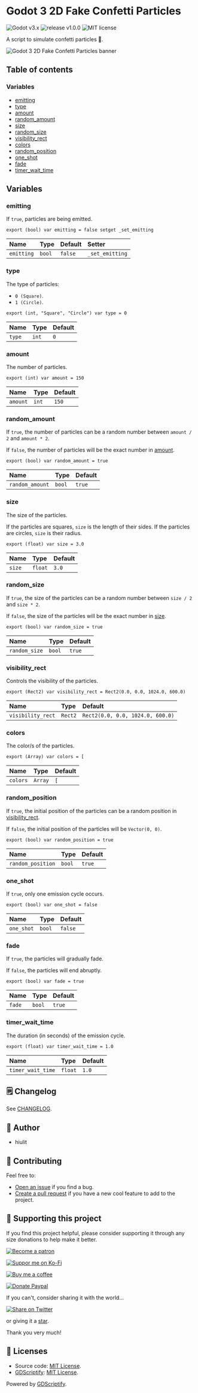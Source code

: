 # Godot 3 2D Fake Confetti Particles

![Godot v3.x](https://img.shields.io/badge/Godot-v3.x-478cbf?logo=godot-engine&logoColor=white&style=flat-square) ![release v1.0.0](https://img.shields.io/badge/release-v1.0.0-478cbf?style=flat-square) ![MIT license](https://img.shields.io/badge/license-MIT-478cbf?style=flat-square)

A script to simulate confetti particles 🎉.

![Godot 3 2D Fake Confetti Particles banner](examples/fake_confetti_particles_example.gif)

## Table of contents

### Variables

- [emitting](#emitting)
- [type](#type)
- [amount](#amount)
- [random_amount](#random_amount)
- [size](#size)
- [random_size](#random_size)
- [visibility_rect](#visibility_rect)
- [colors](#colors)
- [random_position](#random_position)
- [one_shot](#one_shot)
- [fade](#fade)
- [timer_wait_time](#timer_wait_time)

## Variables

### emitting

If `true`, particles are being emitted.

```gdscript
export (bool) var emitting = false setget _set_emitting
```

|Name|Type|Default|Setter|
|:-|:-|:-|:-|
|`emitting`|`bool`|`false`|`_set_emitting`|

### type

The type of particles:
- `0 (Square)`.
- `1 (Circle)`.

```gdscript
export (int, "Square", "Circle") var type = 0
```

|Name|Type|Default|
|:-|:-|:-|
|`type`|`int`|`0`|

### amount

The number of particles.

```gdscript
export (int) var amount = 150
```

|Name|Type|Default|
|:-|:-|:-|
|`amount`|`int`|`150`|

### random_amount

If `true`, the number of particles can be a  random number between `amount / 2` and `amount * 2`.

If `false`, the number of particles will be the exact number in [amount](#amount).

```gdscript
export (bool) var random_amount = true
```

|Name|Type|Default|
|:-|:-|:-|
|`random_amount`|`bool`|`true`|

### size

The size of the particles.

If the particles are squares, `size` is the length of their sides.
If the particles are circles, `size` is their radius.

```gdscript
export (float) var size = 3.0
```

|Name|Type|Default|
|:-|:-|:-|
|`size`|`float`|`3.0`|

### random_size

If `true`, the size of the particles can be a  random number between `size / 2` and `size * 2`.

If `false`, the size of the particles will be the exact number in [size](#size).

```gdscript
export (bool) var random_size = true
```

|Name|Type|Default|
|:-|:-|:-|
|`random_size`|`bool`|`true`|

### visibility_rect

Controls the visibility of the particles.

```gdscript
export (Rect2) var visibility_rect = Rect2(0.0, 0.0, 1024.0, 600.0)
```

|Name|Type|Default|
|:-|:-|:-|
|`visibility_rect`|`Rect2`|`Rect2(0.0, 0.0, 1024.0, 600.0)`|

### colors

The color/s of the particles.

```gdscript
export (Array) var colors = [
```

|Name|Type|Default|
|:-|:-|:-|
|`colors`|`Array`|`[`|

### random_position

If `true`, the initial position of the particles  can be a random position in [visibility_rect](#visibility_rect).

If `false`, the initial position of the particles will be `Vector(0, 0)`.

```gdscript
export (bool) var random_position = true
```

|Name|Type|Default|
|:-|:-|:-|
|`random_position`|`bool`|`true`|

### one_shot

If `true`, only one emission cycle occurs.

```gdscript
export (bool) var one_shot = false
```

|Name|Type|Default|
|:-|:-|:-|
|`one_shot`|`bool`|`false`|

### fade

If `true`, the particles will gradually fade.

If `false`, the particles will end abruptly.

```gdscript
export (bool) var fade = true
```

|Name|Type|Default|
|:-|:-|:-|
|`fade`|`bool`|`true`|

### timer_wait_time

The duration (in seconds) of the emission cycle.

```gdscript
export (float) var timer_wait_time = 1.0
```

|Name|Type|Default|
|:-|:-|:-|
|`timer_wait_time`|`float`|`1.0`|

## 🗒️ Changelog

See [CHANGELOG](/CHANGELOG.md).

## 👤 Author

- hiulit

## 🤝 Contributing

Feel free to:

- [Open an issue](https://github.com/hiulit/Godot-3-2D-Fake-Confetti-Particles/issues) if you find a bug.
- [Create a pull request](https://github.com/hiulit/Godot-3-2D-Fake-Confetti-Particles/pulls) if you have a new cool feature to add to the project.

## 🙌 Supporting this project

If you find this project helpful, please consider supporting it through any size donations to help make it better.

[![Become a patron](https://img.shields.io/badge/Become_a_patron-ff424d?logo=Patreon&style=for-the-badge&logoColor=white)](https://www.patreon.com/hiulit)

[![Suppor me on Ko-Fi](https://img.shields.io/badge/Support_me_on_Ko--fi-F16061?logo=Ko-fi&style=for-the-badge&logoColor=white)](https://ko-fi.com/F2F7136ND)

[![Buy me a coffee](https://img.shields.io/badge/Buy_me_a_coffee-FFDD00?logo=buy-me-a-coffee&style=for-the-badge&logoColor=black)](https://www.buymeacoffee.com/hiulit)

[![Donate Paypal](https://img.shields.io/badge/PayPal-00457C?logo=PayPal&style=for-the-badge&label=Donate)](https://www.paypal.com/paypalme/hiulit)

If you can't, consider sharing it with the world...

[![Share on Twitter](https://img.shields.io/badge/Share_on_Twitter-1DA1F2?style=for-the-badge&logo=twitter&logoColor=white)](https://twitter.com/intent/tweet?url=https://github.com/hiulit/Godot-3-2D-Fake-Confetti-Particles&text=%22Godot%203%202D%20Fake%20Confetti%20Particles%22%0AA%20script%20to%20simulate%20confetti%20particles%20%F0%9F%8E%89.%0A%0ABy%20@hiulit%0A%0A)

or giving it a [star](https://github.com/hiulit/Godot-3-2D-Fake-Confetti-Particles/stargazers).

Thank you very much!

## 📝 Licenses

- Source code: [MIT License](/LICENSE).
- [GDScriptify](https://github.com/hiulit/gdscriptify): [MIT License](/GDSCRIPTIFY_LICENSE).

Powered by [GDScriptify](https://github.com/hiulit/gdscriptify).
